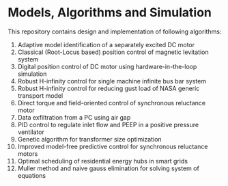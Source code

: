 # Models, Algorithms and Simulation
This repository contains design and implementation of following algorithms:
1. Adaptive model identification of a separately excited DC motor
2. Classical (Root-Locus based) position control of magnetic levitation system
3. Digital position control of DC motor using hardware-in-the-loop simulation
4. Robust H-infinity control for single machine infinite bus bar system
5. Robust H-infinity control for reducing gust load of NASA generic transport model
6. Direct torque and field-oriented control of synchronous reluctance motor
7. Data exfiltration from a PC using air gap
8. PID control to regulate inlet flow and PEEP in a positive pressure ventilator
9. Genetic algorithm for transformer size optimization
10. Improved model-free predictive control for synchronous reluctance motors
11. Optimal scheduling of residential energy hubs in smart grids
12. Muller method and naive gauss elimination for solving system of equations
